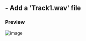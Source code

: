 ## - Add a 'Track1.wav' file
### Preview
![image](https://github.com/user-attachments/assets/13802a6e-aeb9-48af-ba66-0e1e003340e5)
